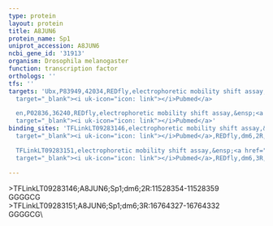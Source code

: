 ```yaml
---
type: protein
layout: protein
title: A8JUN6
protein_name: Sp1
uniprot_accession: A8JUN6
ncbi_gene_id: '31913'
organism: Drosophila melanogaster
function: transcription factor
orthologs: ''
tfs: ''
targets: 'Ubx,P83949,42034,REDfly,electrophoretic mobility shift assay,&ensp;<a href="https://www.ncbi.nlm.nih.gov/pubmed/?term=16155187%5Buid%5D+OR+20965965%5Buid%5D"
  target="_blank"><i uk-icon="icon: link"></i>Pubmed</a>

  en,P02836,36240,REDfly,electrophoretic mobility shift assay,&ensp;<a href="https://www.ncbi.nlm.nih.gov/pubmed/?term=16155187%5Buid%5D+OR+20965965%5Buid%5D"
  target="_blank"><i uk-icon="icon: link"></i>Pubmed</a>'
binding_sites: 'TFLinkLT09283146,electrophoretic mobility shift assay,&ensp;<a href="https://www.ncbi.nlm.nih.gov/pubmed/?term=16155187;20965965%5Buid%5D"
  target="_blank"><i uk-icon="icon: link"></i>Pubmed</a>,REDfly,dm6,2R,11528354,11528359,NA

  TFLinkLT09283151,electrophoretic mobility shift assay,&ensp;<a href="https://www.ncbi.nlm.nih.gov/pubmed/?term=16155187;20965965%5Buid%5D"
  target="_blank"><i uk-icon="icon: link"></i>Pubmed</a>,REDfly,dm6,3R,16764327,16764332,NA'

---
```

\>TFLinkLT09283146;A8JUN6;Sp1;dm6;2R:11528354-11528359\GGGGCG\\>TFLinkLT09283151;A8JUN6;Sp1;dm6;3R:16764327-16764332\GGGGCG\